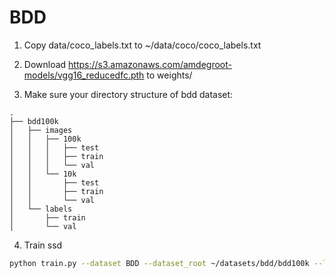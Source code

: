 # BDD

1. Copy data/coco_labels.txt to ~/data/coco/coco_labels.txt

2. Download https://s3.amazonaws.com/amdegroot-models/vgg16_reducedfc.pth to weights/

3. Make sure your directory structure of bdd dataset:

```
.
├── bdd100k
│   ├── images
│   │   ├── 100k
│   │   │   ├── test
│   │   │   ├── train
│   │   │   └── val
│   │   └── 10k
│   │       ├── test
│   │       ├── train
│   │       └── val
│   └── labels
│       ├── train
│       └── val
```

4. Train ssd

```sh
python train.py --dataset BDD --dataset_root ~/datasets/bdd/bdd100k --lr 1e-4 --cuda true
```
